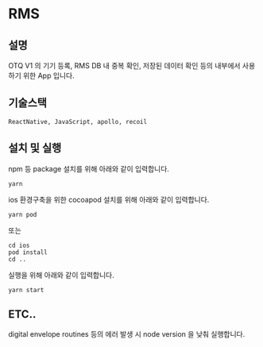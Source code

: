 # RMS

## 설명
OTQ V1 의 기기 등록, RMS DB 내 중복 확인, 저장된 데이터 확인 등의 내부에서 사용하기 위한 App 입니다.

## 기술스택
```ReactNative, JavaScript, apollo, recoil```

## 설치 및 실행
npm 등 package 설치를 위해 아래와 같이 입력합니다.
```
yarn
```

ios 환경구축을 위한 cocoapod 설치를 위해 아래와 같이 입력합니다.
```
yarn pod
```
또는
```
cd ios
pod install
cd ..
```

실행을 위해 아래와 같이 입력합니다.
```
yarn start
```

## ETC..
digital envelope routines 등의 에러 발생 시 node version 을 낮춰 실행합니다.
